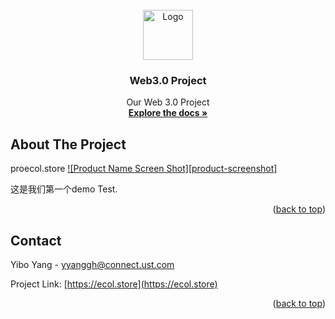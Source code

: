 

<!-- PROJECT LOGO -->
<br />
<div align="center">
  <a href="/images/logo.png">
    <img src="/images/logo.png" alt="Logo" width="80" height="80">
  </a>

  <h3 align="center">Web3.0 Project</h3>

  <p align="center">Our Web 3.0 Project
    <br />
    <a href="https://github.com/othneildrew/Best-README-Template"><strong>Explore the docs »</strong></a>
    <br />
  </p>
</div>





<!-- ABOUT THE PROJECT -->
## About The Project

proecol.store
[![Product Name Screen Shot][product-screenshot]](https://example.com)

这是我们第一个demo Test.
<p align="right">(<a href="#readme-top">back to top</a>)</p>




<!-- CONTACT -->
## Contact

Yibo Yang - yyanggh@connect.ust.com

Project Link: [https://ecol.store](https://ecol.store)

<p align="right">(<a href="#readme-top">back to top</a>)</p>


